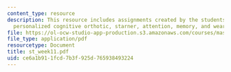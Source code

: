 ```yaml
---
content_type: resource
description: This resource includes assignments created by the students on a plan-based
  personalized cognitive orthotic, starner, attention, memory, and wearable interfaces.
file: https://ol-ocw-studio-app-production.s3.amazonaws.com/courses/mas-965-relational-machines-spring-2005/ce6a1b911fcd7b3f925d765938493224_st_week11.pdf
file_type: application/pdf
resourcetype: Document
title: st_week11.pdf
uid: ce6a1b91-1fcd-7b3f-925d-765938493224
---
```

